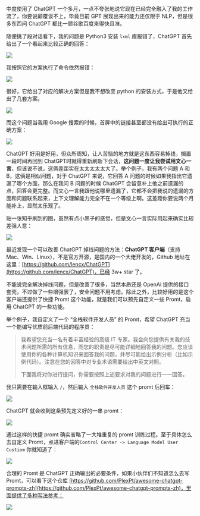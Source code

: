 中度使用了 ChatGPT 一个多月，一点不夸张地说它现在已经完全融入了我的工作流了，你要说颠覆谈不上，毕竟目前 GPT 展现出来的能力还仅限于 NLP，但是很多东西问 ChatGPT 都比一顿谷歌百度来得快且准。

随便挑了段对话看下，我的问题是 Python3 安装 `lxml` 库报错了，ChatGPT 首先给出了一个看起来比较正确的回答：

![](https://cs-wiki.oss-cn-shanghai.aliyuncs.com/image-20230417202003486.png)

我按照它的方案执行了命令依然报错：

![](https://cs-wiki.oss-cn-shanghai.aliyuncs.com/image-20230417202119035.png)

很好，它给出了对应的解决方案但是我不想改变 python 的安装方式，于是他又给出了几套方案。

![](https://cs-wiki.oss-cn-shanghai.aliyuncs.com/image-20230417202209173.png)

而这个问题当我用 Google 搜索的时候，首屏中的链接甚至都没有给出可执行的正确方案：

![](https://cs-wiki.oss-cn-shanghai.aliyuncs.com/image-20230417202537706.png)



ChatGPT 好用是好用，但众所周知，让人苦恼的地方就是这东西容易掉线，搁置一段时间再回到 ChatGPT时就得重新刷新下会话，**这问题一度让我尝试用文心一言**，但该说不说，这俩差距实在太太太太太大了。举个例子，我有两个问题 A 和 B，这俩是相似问题，对于 ChatGPT 来说，它回答 A 问题的时候如果我指出它遗漏了哪个方面，那么在我问 B 问题的时候 ChatGPT 会留意补上他之前遗漏的点，回答会更完整。而文心一言我跟他说哪里遗漏了，它都不会把我说的遗漏的方面和问题联系起来，上下文理解能力完全不在一个等级上啊。这差距你要说两个月能补上，显然太乐观了。

贴一张知乎刷到的图，虽然有点小黑子的感觉，但是文心一言实际用起来确实比较差强人意：

![](https://cs-wiki.oss-cn-shanghai.aliyuncs.com/image-20230417201205703.png)

最近发现一个可以改善 ChatGPT 掉线问题的方法：**ChatGPT 客户端**（支持 Mac、Win、Linux），不是官方开源，是国内的一个大佬开发的，Github 地址在这里：[https://github.com/lencx/ChatGPT](https://github.com/lencx/ChatGPT)，已经 3w+ star 了。

不能说完全解决掉线问题，但是改善了很多，当然本质还是 OpenAi 提供的接口套壳，不过做了一些增强罢了，安全问题不用考虑。除此之外，比较好用的是这个客户端还提供了快捷 Promt 这个功能，就是我们可以预先自定义一些 Promt，启用 ChatGPT 的一些功能。

举个例子，我自定义了一个 “全栈软件开发人员” 的 Promt，希望 ChatGPT 充当一个能编写优质前后端代码的程序员：

> 我希望您充当一名有着丰富经验的高级 IT 专家。我会向您提供有关我的技术问题所需的所有信息，而您的职责是尽可能详细地回答我的问题。您应该使用你的各种计算机知识来回答我的问题，并尽可能给出示例分析（比如示例代码）。注意在您的回答中对专业术语需要给出中英文对照。
>
> 下面我将对你进行提问，你需要按照上述要求对我的问题进行一一回答。

我只需要在输入框输入 `/`，然后输入 `全栈软件开发人员` 这个 promt 后回车：

![](https://cs-wiki.oss-cn-shanghai.aliyuncs.com/image-20230417195125521.png)

ChatGPT 就会收到这条预先定义好的一串 promt：

![](https://cs-wiki.oss-cn-shanghai.aliyuncs.com/image-20230417195203627.png)

通过这样的快捷 promt 确实省略了一大堆重复的 promt 训练过程。至于具体怎么去自定义 Promt，点进客户端的`Control Center -> Language Model User Custiom` 你就知道了：

![](https://cs-wiki.oss-cn-shanghai.aliyuncs.com/image-20230417195429801.png)

合理的 Promt 是 ChatGPT 正确输出的必要条件，如果小伙伴们不知道怎么去写 Promt，可以看下这个仓库 [https://github.com/PlexPt/awesome-chatgpt-prompts-zh](https://github.com/PlexPt/awesome-chatgpt-prompts-zh)，里面提供了多种写法参考：

![](https://cs-wiki.oss-cn-shanghai.aliyuncs.com/image-20230417195728974.png)

